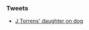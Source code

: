 
### Tweets

* [J Torrens' daughter on dog](https://twitter.com/TorrensJonathan/status/1372707164209381376)

